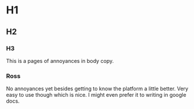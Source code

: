 # H1
## H2
### H3

This is a pages of annoyances in body copy.

### Ross

No annoyances yet besides getting to know the platform a little better. Very easy to use though which is nice. I might even prefer it to writing in google docs. 